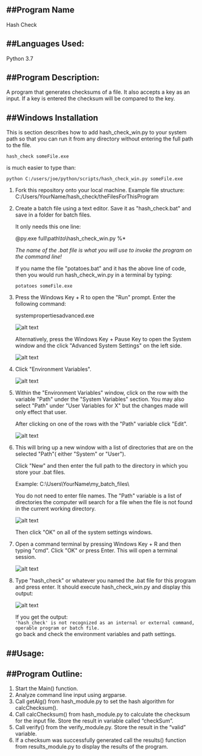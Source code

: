 ##Program Name
---
Hash Check

##Languages Used:
---
Python 3.7

##Program Description:
---
A program that generates checksums of a file. It also accepts a key as an input. If a key is entered the checksum will be compared to the key.

##Windows Installation
---

This is section describes how to add hash_check_win.py to your system path so that you can run it from any directory without entering the full path to the file.  

`hash_check someFile.exe`

is much easier to type than: 

 `python C:/users/joe/python/scripts/hash_check_win.py someFile.exe`

1. Fork this repository onto your local machine. Example file structure:
    C:/Users/YourName/hash_check/theFilesForThisProgram

2. Create a batch file using a text editor. Save it as "hash_check.bat" and save in a folder for batch files.  

    It only needs this one line:    

    @py.exe full\path\to\hash_check_win.py %*     

    *The name of the .bat file is what you will use to invoke the program on the command line!*

    If you name the file "potatoes.bat" and it has the above line of code, then you would run hash_check_win.py in a terminal by typing:  

    `potatoes someFile.exe`    

3. Press the Windows Key + R to open the "Run" prompt. Enter the following command:  

    systempropertiesadvanced.exe  

    ![alt text](https://s3.amazonaws.com/staranen-images-001/step1.jpg "Open Run prompt")

    Alternatively, press the Windows Key + Pause Key to open the System window and the click "Advanced System Settings" on the left side.  

    ![alt text](https://s3.amazonaws.com/staranen-images-001/step1b.jpg "Open System Settings")  

4. Click "Environment Variables".  

    ![alt text](https://s3.amazonaws.com/staranen-images-001/step2.jpg "Open Environment Variables")  

5.  Within the "Environment Variables" window, click on the row with the variable "Path" under the "System Variables" section. You may also select "Path" under "User Variables for X" but the changes made will only effect that user.  

    After clicking on one of the rows with the "Path" variable click "Edit".  

    ![alt text](https://s3.amazonaws.com/staranen-images-001/step3.jpg "Select Path and click Edit")  

6. This will bring up a new window with a list of directories that are on the selected "Path"( either "System" or "User").  

    Click "New" and then enter the full path to the directory in which you store your .bat files.  

    Example:  C:\Users\YourName\my_batch_files\     

    You do not need to enter file names. The "Path" variable is a list of directories the computer will search for a file when the file is not found in the current working directory.  

    ![alt text](https://s3.amazonaws.com/staranen-images-001/step4.jpg "Add the .bat folder to your system path")    

    Then click "OK" on all of the system settings windows.

7. Open a command terminal by pressing Windows Key + R and then typing "cmd". Click "OK" or press Enter. This will open a terminal session.  

    ![alt text](https://s3.amazonaws.com/staranen-images-001/step5.jpg "Open a terminal session")    

8. Type "hash_check" or whatever you named the .bat file for this program and press enter. It should execute hash_check_win.py and display this output:  

    ![alt text](https://s3.amazonaws.com/staranen-images-001/step6.jpg "Test the changes")    

    If you get the output:  
    `'hash_check' is not recognized as an internal or external command, operable program or batch file.`  
    go back and check the environment variables and path settings.


##Usage:
---


##Program Outline:
---

1. Start the Main() function.
2. Analyze command line input using argparse.
3. Call getAlg() from hash_module.py to set the hash algorithm for calcChecksum().
4. Call calcChecksum() from hash_module.py to calculate the checksum for the input file. Store the result in variable called “checkSum”.
5. Call verify() from the verify_module.py. Store the result in the “valid” variable.
6. If a checksum was successfully generated call the results() function from results_module.py to display the results of the program.


